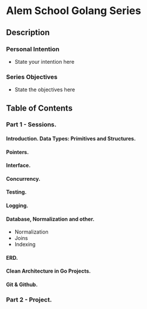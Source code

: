 # Alem School Golang Series

## Description

### Personal Intention
- State your intention here

### Series Objectives
- State the objectives here

## Table of Contents
### Part 1 - Sessions.
#### Introduction. Data Types: Primitives and Structures.

#### Pointers.

#### Interface.

#### Concurrency.

#### Testing.

#### Logging.

#### Database, Normalization and other.
- Normalization
- Joins
- Indexing

#### ERD.

#### Clean Architecture in Go Projects.

#### Git & Github.

### Part 2 - Project.
